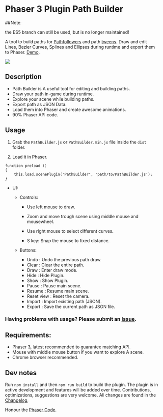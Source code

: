 # Phaser 3 Plugin Path Builder

##Note:

the ES5 branch can still be used, but is no longer maintained!

A tool to build paths for [Pathfollowers](https://labs.phaser.io/index.html?dir=paths/followers/) and path [tweens](https://labs.phaser.io/index.html?dir=paths/). Draw and edit Lines, Bezier Curves, Splines and Ellipses during runtime and export them to Phaser. [Demo](https://samid737.github.io/pathbuilder/). 

![](https://media.giphy.com/media/5LekCe538coPfk6DgX/giphy.gif)

## Description

* Path Builder is A useful tool for editing and building paths. 
* Draw your path in-game during runtime.
* Explore your scene while building paths.
* Export path as JSON Data.
* Load them into Phaser and create awesome animations.
* 90% Phaser API code.

## Usage

1. Grab the `PathBuilder.js` or `PathBuilder.min.js` file inside the `dist` folder.

2. Load it in Phaser.
```
function preload ()
{
    this.load.scenePlugin('PathBuilder', 'path/to/PathBuilder.js');
}
```
* UI:

    * Controls: 
        * Use left mouse to draw.
        * Zoom and move trough scene using middle mouse and mousewheel.
        * Use right mouse to select different curves.

        * S key: Snap the mouse to fixed distance.
        
    * Buttons:
        * Undo          : Undo the previous path draw.
        * Clear         : Clear the entire path.
        * Draw          : Enter draw mode.
        * Hide          : Hide Plugin.
        * Show          : Show Plugin.
        * Pause         : Pause main scene.
        * Resume        : Resume main scene.
        * Reset view    : Reset the camera.
        * Import        : Import existing path (JSON).
        * Export        : Save the current path as JSON file.  



### Having problems with usage? Please submit an [Issue](https://github.com/samid737/phaser3-plugin-pathbuilder/issues/new).

## Requirements:

* Phaser 3, latest recommended to guarantee matching API.     
* Mouse with middle mouse button if you want to explore A scene.
* Chrome browser recommended.

## Dev notes

Run `npm install` and then `npm run build` to build the plugin.
The plugin is in active development and features will be added over time. Contributions, optimizations, suggestions are very welcome. All changes are found in the [Changelog](https://github.com/samid737/phaser3-plugin-pathbuilder/blob/master/CHANGELOG.md);

Honour the [Phaser Code](https://github.com/photonstorm/phaser). 


